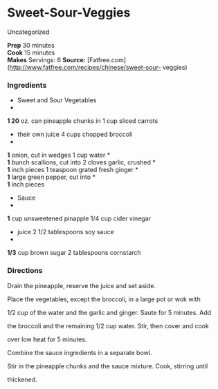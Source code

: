 ﻿

#  Sweet-Sour-Veggies

Uncategorized

  
**Prep** 30 minutes  
**Cook** 15 minutes  
**Makes** Servings: 6
**Source:** [Fatfree.com](http://www.fatfree.com/recipes/chinese/sweet-sour-
veggies)

###  Ingredients

  * Sweet and Sour Vegetables
  *   
**1 20** oz. can pineapple chunks in 1 cup sliced carrots
  * their own juice 4 cups chopped broccoli
  *   
**1** onion, cut in wedges 1 cup water
  *   
**1** bunch scallions, cut into 2 cloves garlic, crushed
  *   
**1** inch pieces 1 teaspoon grated fresh ginger
  *   
**1** large green pepper, cut into
  *   
**1** inch pieces
  * Sauce
  *   
**1** cup unsweetened pinapple 1/4 cup cider vinegar
  * juice 2 1/2 tablespoons soy sauce
  *   
**1/3** cup brown sugar 2 tablespoons cornstarch

###  Directions

Drain the pineapple, reserve the juice and set aside.

Place the vegetables, except the broccoli, in a large pot or wok with

1/2 cup of the water and the garlic and ginger. Saute for 5 minutes. Add

the broccoli and the remaining 1/2 cup water. Stir, then cover and cook

over low heat for 5 minutes.

Combine the sauce ingredients in a separate bowl.

Stir in the pineapple chunks and the sauce mixture. Cook, stirring until

thickened.

